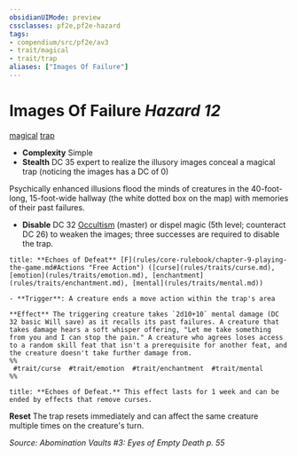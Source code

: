 ```yaml
---
obsidianUIMode: preview
cssclasses: pf2e,pf2e-hazard
tags:
- compendium/src/pf2e/av3
- trait/magical
- trait/trap
aliases: ["Images Of Failure"]
---
```

# Images Of Failure *Hazard 12*  
[magical](rules/traits/magical.md "Magical Item Trait")  [trap](rules/traits/trap.md "Trap Hazard Trait")  

- **Complexity** Simple
- **Stealth** DC 35 expert to realize the illusory images conceal a magical trap (noticing the images has a DC of 0)  

Psychically enhanced illusions flood the minds of creatures in the 40-foot-long, 15-foot-wide hallway (the white dotted box on the map) with memories of their past failures.

- **Disable** DC 32 [Occultism](compendium/skills.md#Occultism) (master) or dispel magic (5th level; counteract DC 26) to weaken the images; three successes are required to disable the trap.  

```ad-embed-ability
title: **Echoes of Defeat** [F](rules/core-rulebook/chapter-9-playing-the-game.md#Actions "Free Action") ([curse](rules/traits/curse.md), [emotion](rules/traits/emotion.md), [enchantment](rules/traits/enchantment.md), [mental](rules/traits/mental.md))

- **Trigger**: A creature ends a move action within the trap's area

**Effect** The triggering creature takes `2d10+10` mental damage (DC 32 basic Will save) as it recalls its past failures. A creature that takes damage hears a soft whisper offering, "Let me take something from you and I can stop the pain." A creature who agrees loses access to a random skill feat that isn't a prerequisite for another feat, and the creature doesn't take further damage from.  
%%
 #trait/curse  #trait/emotion  #trait/enchantment  #trait/mental 
%%
```
```ad-embed-ability
title: **Echoes of Defeat.** This effect lasts for 1 week and can be ended by effects that remove curses.
```

**Reset** The trap resets immediately and can affect the same creature multiple times on the creature's turn.  

*Source: Abomination Vaults #3: Eyes of Empty Death p. 55*